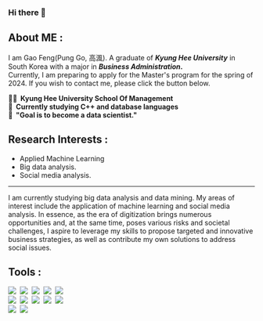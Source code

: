 ### Hi there 👋

## About ME :

I am Gao Feng(Pung Go, 高渢). A graduate of <b>_Kyung Hee University_</b> in South Korea with a major in <b>_Business Administration_.</b><br> Currently, I am preparing to apply for the Master's program for the spring of 2024. If you wish to contact me, please click the button below.

<b>
  👨‍🎓&nbsp;&nbsp;Kyung Hee University School Of Management<br>
  🏃&nbsp;&nbsp;Currently studying C++ and database languages<br>
  💭&nbsp;&nbsp;"Goal is to become a data scientist."
</b>

## Research Interests :
 - Applied Machine Learning
 - Big data analysis.
 - Social media analysis.
---
I am currently studying big data analysis and data mining. My areas of interest include the application of machine learning and social media analysis. In essence, as the era of digitization brings numerous opportunities and, at the same time, poses various risks and societal challenges, I aspire to leverage my skills to propose targeted and innovative business strategies, as well as contribute my own solutions to address social issues.

## Tools :

<div>
  <img src="https://img.shields.io/badge/R-276DC3?style=flat-square&logo=r&logoColor=white"/>&nbsp;
  <img src="https://img.shields.io/badge/Python-3776AB?style=flat-square&logo=python&logoColor=white"/>&nbsp;
  <img src="https://img.shields.io/badge/HTML5-E34F26?style=flat-square&logo=html5&logoColor=white"/>&nbsp;
  <img src="https://img.shields.io/badge/CSS3-1572B6?style=flat-square&logo=css3&logoColor=white"/>&nbsp;
  <img src="https://img.shields.io/badge/JavaScript-F7DF1E?style=flat-square&logo=javaScript&logoColor=black"/><br>
  <img src="https://img.shields.io/badge/Pycharm-000000?style=flat-square&logo=pycharm&logoColor=white"/>&nbsp;
  <img src="https://img.shields.io/badge/Jupyter-F37626?style=flat-square&logo=jupyter&logoColor=white"/>&nbsp;
  <img src="https://img.shields.io/badge/RStudio-75AADB?style=flat-square&logo=rstudio&logoColor=white"/>&nbsp;
  <img src="https://img.shields.io/badge/Visual Studio Code-007ACC?style=flat-square&logo=visualstudiocode&logoColor=white"/>&nbsp;
  <img src="https://img.shields.io/badge/Tableau-E97627?style=flat-square&logo=tableau&logoColor=white"/>&nbsp;<br>
  <img src="https://img.shields.io/badge/MySQL-4479A1?style=flat-square&logo=mysql&logoColor=white"/>&nbsp;
  <img src="https://img.shields.io/badge/MongoDB-47A248?style=flat-square&logo=mongodb&logoColor=white"/>&nbsp;
</div>

<!--
**Gooopung/Gooopung** is a ✨ _special_ ✨ repository because its `README.md` (this file) appears on your GitHub profile.

Here are some ideas to get you started:

- 🔭 I’m currently working on ...
- 🌱 I’m currently learning ...
- 👯 I’m looking to collaborate on ...
- 🤔 I’m looking for help with ...
- 💬 Ask me about ...
- 📫 How to reach me: ...
- 😄 Pronouns: ...
- ⚡ Fun fact: ...
-->
